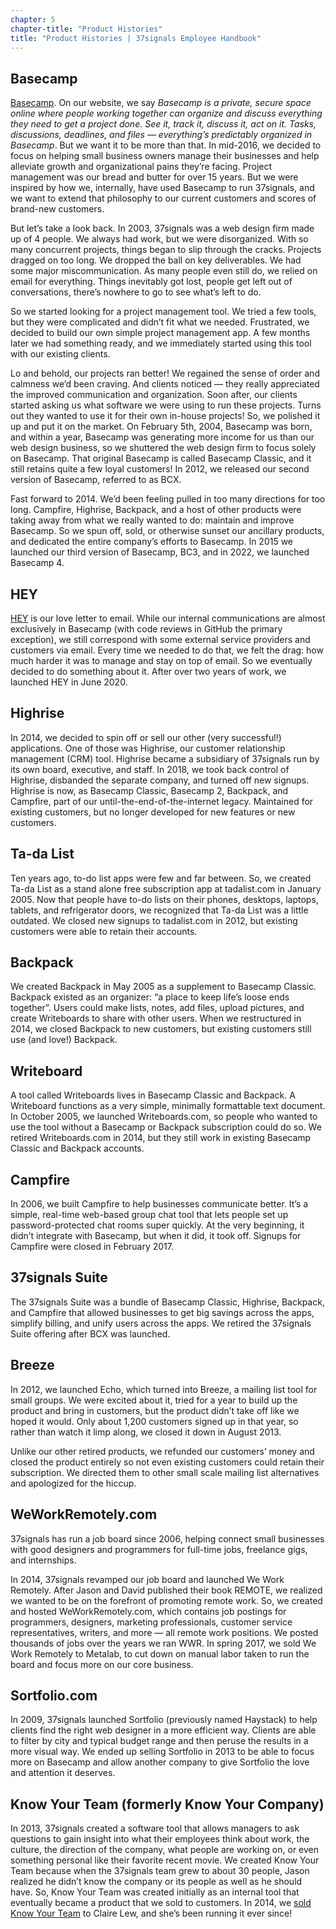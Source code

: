 ```yaml
---
chapter: 5
chapter-title: "Product Histories"
title: "Product Histories | 37signals Employee Handbook"
---
```


## Basecamp

[Basecamp](http://basecamp.com/). On our website, we say _Basecamp is a private, secure space online where people working together can organize and discuss everything they need to get a project done. See it, track it, discuss it, act on it. Tasks, discussions, deadlines, and files — everything’s predictably organized in Basecamp_. But we want it to be more than that. In mid-2016, we decided to focus on helping small business owners manage their businesses and help alleviate growth and organizational pains they’re facing. Project management was our bread and butter for over 15 years. But we were inspired by how we, internally, have used Basecamp to run 37signals, and we want to extend that philosophy to our current customers and scores of brand-new customers.

But let’s take a look back. In 2003, 37signals was a web design firm made up of 4 people. We always had work, but we were disorganized. With so many concurrent projects, things began to slip through the cracks. Projects dragged on too long. We dropped the ball on key deliverables. We had some major miscommunication. As many people even still do, we relied on email for everything. Things inevitably got lost, people get left out of conversations, there’s nowhere to go to see what’s left to do.

So we started looking for a project management tool. We tried a few tools, but they were complicated and didn’t fit what we needed. Frustrated, we decided to build our own simple project management app. A few months later we had something ready, and we immediately started using this tool with our existing clients.

Lo and behold, our projects ran better! We regained the sense of order and calmness we’d been craving. And clients noticed — they really appreciated the improved communication and organization. Soon after, our clients started asking us what software we were using to run these projects. Turns out they wanted to use it for their own in-house projects! So, we polished it up and put it on the market. On February 5th, 2004, Basecamp was born, and within a year, Basecamp was generating more income for us than our web design business, so we shuttered the web design firm to focus solely on Basecamp. That original Basecamp is called Basecamp Classic, and it still retains quite a few loyal customers! In 2012, we released our second version of Basecamp, referred to as BCX.

Fast forward to 2014. We’d been feeling pulled in too many directions for too long. Campfire, Highrise, Backpack, and a host of other products were taking away from what we really wanted to do: maintain and improve Basecamp. So we spun off, sold, or otherwise sunset our ancillary products, and dedicated the entire company’s efforts to Basecamp. In 2015 we launched our third version of Basecamp, BC3, and in 2022, we launched Basecamp 4.

## HEY

[HEY](http://hey.com/) is our love letter to email. While our internal communications are almost exclusively in Basecamp (with code reviews in GitHub the primary exception), we still correspond with some external service providers and customers via email. Every time we needed to do that, we felt the drag: how much harder it was to manage and stay on top of email. So we eventually decided to do something about it. After over two years of work, we launched HEY in June 2020.

## Highrise

In 2014, we decided to spin off or sell our other (very successful!) applications. One of those was Highrise, our customer relationship management (CRM) tool. Highrise became a subsidiary of 37signals run by its own board, executive, and staff. In 2018, we took back control of Highrise, disbanded the separate company, and turned off new signups. Highrise is now, as Basecamp Classic, Basecamp 2, Backpack, and Campfire, part of our until-the-end-of-the-internet legacy. Maintained for existing customers, but no longer developed for new features or new customers.

## Ta-da List

Ten years ago, to-do list apps were few and far between. So, we created Ta-da List as a stand alone free subscription app at tadalist.com in January 2005. Now that people have to-do lists on their phones, desktops, laptops, tablets, and refrigerator doors, we recognized that Ta-da List was a little outdated. We closed new signups to tadalist.com in 2012, but existing customers were able to retain their accounts.

## Backpack

We created Backpack in May 2005 as a supplement to Basecamp Classic. Backpack existed as an organizer: “a place to keep life’s loose ends together”. Users could make lists, notes, add files, upload pictures, and create Writeboards to share with other users. When we restructured in 2014, we closed Backpack to new customers, but existing customers still use (and love!) Backpack.

## Writeboard

A tool called Writeboards lives in Basecamp Classic and Backpack. A Writeboard functions as a very simple, minimally formattable text document. In October 2005, we launched Writeboards.com, so people who wanted to use the tool without a Basecamp or Backpack subscription could do so. We retired Writeboards.com in 2014, but they still work in existing Basecamp Classic and Backpack accounts.

## Campfire

In 2006, we built Campfire to help businesses communicate better. It’s a simple, real-time web-based group chat tool that lets people set up password-protected chat rooms super quickly. At the very beginning, it didn’t integrate with Basecamp, but when it did, it took off. Signups for Campfire were closed in February 2017.

## 37signals Suite

The 37signals Suite was a bundle of Basecamp Classic, Highrise, Backpack, and Campfire that allowed businesses to get big savings across the apps, simplify billing, and unify users across the apps. We retired the 37signals Suite offering after BCX was launched.

## Breeze

In 2012, we launched Echo, which turned into Breeze, a mailing list tool for small groups. We were excited about it, tried for a year to build up the product and bring in customers, but the product didn’t take off like we hoped it would. Only about 1,200 customers signed up in that year, so rather than watch it limp along, we closed it down in August 2013.

Unlike our other retired products, we refunded our customers’ money and closed the product entirely so not even existing customers could retain their subscription. We directed them to other small scale mailing list alternatives and apologized for the hiccup.

## WeWorkRemotely.com

37signals has run a job board since 2006, helping connect small businesses with good designers and programmers for full-time jobs, freelance gigs, and internships.

In 2014, 37signals revamped our job board and launched We Work Remotely. After Jason and David published their book REMOTE, we realized we wanted to be on the forefront of promoting remote work. So, we created and hosted WeWorkRemotely.com, which contains job postings for programmers, designers, marketing professionals, customer service representatives, writers, and more — all remote work positions. We posted thousands of jobs over the years we ran WWR. In spring 2017, we sold We Work Remotely to Metalab, to cut down on manual labor taken to run the board and focus more on our core business.

## Sortfolio.com

In 2009, 37signals launched Sortfolio (previously named Haystack) to help clients find the right web designer in a more efficient way. Clients are able to filter by city and typical budget range and then peruse the results in a more visual way. We ended up selling Sortfolio in 2013 to be able to focus more on Basecamp and allow another company to give Sortfolio the love and attention it deserves.

## Know Your Team (formerly Know Your Company)

In 2013, 37signals created a software tool that allows managers to ask questions to gain insight into what their employees think about work, the culture, the direction of the company, what people are working on, or even something personal like their favorite recent movie. We created Know Your Team because when the 37signals team grew to about 30 people, Jason realized he didn’t know the company or its people as well as he should have. So, Know Your Team was created initially as an internal tool that eventually became a product that we sold to customers. In 2014, we [sold Know Your Team](https://knowyourteam.com/m/story) to Claire Lew, and she’s been running it ever since!
